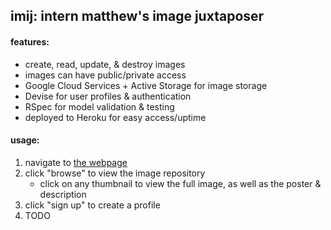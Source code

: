 ## imij: intern matthew's image juxtaposer

#### features: 
- create, read, update, & destroy images
- images can have public/private access 
- Google Cloud Services + Active Storage for image storage
- Devise for user profiles & authentication
- RSpec for model validation & testing
- deployed to Heroku for easy access/uptime

#### usage:
1. navigate to [the webpage](imij.herokuapp.com/)
2. click "browse" to view the image repository
	- click on any thumbnail to view the full image, as well as the poster & description
3. click "sign up" to create a profile
4. TODO